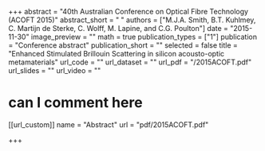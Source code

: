 +++
abstract = "40th Australian Conference on Optical Fibre Technology (ACOFT 2015)"
abstract_short = " "
authors = ["M.J.A. Smith, B.T. Kuhlmey, C. Martijn de Sterke, C. Wolff, M. Lapine, and C.G. Poulton"]
date = "2015-11-30"
image_preview = ""
math = true
publication_types = ["1"]
publication = "Conference abstract"
publication_short = ""
selected = false
title = "Enhanced Stimulated Brillouin Scattering in silicon acousto-optic metamaterials"
url_code = ""
url_dataset = ""
url_pdf = "/2015ACOFT.pdf"
url_slides = ""
url_video = ""

# can I comment here

[[url_custom]]
name = "Abstract"
url = "pdf/2015ACOFT.pdf"

+++
